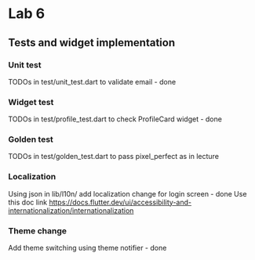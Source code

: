 # Lab 6

## Tests and widget implementation

### Unit test 

TODOs in test/unit_test.dart to validate email - done

### Widget test

TODOs in test/profile_test.dart to check ProfileCard widget - done

### Golden test

TODOs in test/golden_test.dart to pass pixel_perfect as in lecture

### Localization

Using json in lib/l10n/ add localization change for login screen - done
Use this doc link https://docs.flutter.dev/ui/accessibility-and-internationalization/internationalization

### Theme change

Add theme switching using theme notifier - done

